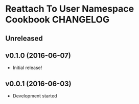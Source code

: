 Reattach To User Namespace Cookbook CHANGELOG
=============================================

Unreleased
----------

v0.1.0 (2016-06-07)
-------------------
- Initial release!

v0.0.1 (2016-06-03)
-------------------
- Development started
